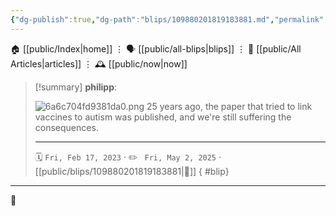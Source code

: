 ```yaml
---
{"dg-publish":true,"dg-path":"blips/109880201819183881.md","permalink":"/blips/109880201819183881/","title":"philipp on mastodon @ 2023-02-17"}
---
```



<div class="transclusion internal-embed is-loaded"><div class="markdown-embed">




🏠 [[public/Index\|home]]  ⋮ 🗣️ [[public/all-blips\|blips]] ⋮  📝 [[public/All Articles\|articles]]  ⋮ 🕰️ [[public/now\|now]]


</div></div>


> [!summary] **philipp**:
>
> ![6a6c704fd9381da0.png](/img/user/attachments/6a6c704fd9381da0.png)
> 25 years ago, the paper that tried to link vaccines to autism was published, and we're still suffering the consequences.
> - - -
>
> 🗓️ <code>Fri, Feb 17, 2023</code>  · ✏️ <code> Fri, May 2, 2025</code>  · [[public/blips/109880201819183881\|🔗]]
{ #blip}


- - -

 👾
